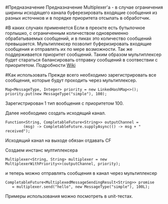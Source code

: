 #Предназначение
Предназначение Multiplexer'а - в случае ограничения ширины исходящего канала буферезировать входящие сообщения 
из разных источнков и в порядке приоритета отсылать в обработчик.

#В каких случаях применяется
Если в преокте есть бутылочное горлышко, с ограниченным количеством одновременно обрабатываемых сообщений,
и в пиках это количество сообщений превышается. Мультиплексер позволит буферизировать входящие сообщения
и отправлять их по мере возможности. Так же поддерживается приоритет сообщений. Таким образом мультиплексер будет 
стараться балансировать отправку сообщений в соотвествии с приоритетом. 
Подробности [Wiki](https://portal.fix.ru/display/CPAPSM/Multiplexer)

#Как использовать
Прежде всего необходимо зарегистрировать все сообщения, которые будут проходить через мультиплексер.
```
Map<MessageType, Integer> priority = new LinkedHashMap<>();
priority.put(new MessageType("simple"), 100);
```
Зарегистрирован 1 тип вообщения с приоритетом 100.

Далее необходимо создать исходящий канал.

```
Function<String, CompletableFuture<String>> outputChannel =
        (msg) -> CompletableFuture.supplyAsync(() -> msg + " received");
```
Исходящий канал на выходе обязан отдавать CF<T>

Создаем инстанс мултиплексера
```
Multiplexer<String, String> multiplexer = new MultiplexerWithPriority<>(outputChannel, priority);
```

и теперь можно отправлять сообщения в канал через мультиплексер

```
CompletableFuture<MultiplexedMessageSendingResult<String>> promise
   = multiplexer.send("hello", new MessageType("simple"), 100L);
```

Примеры использования можно посмотреть в unit-тестах.